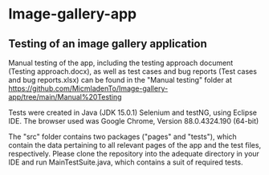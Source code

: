 # Image-gallery-app
Testing of an image gallery application
-----------------------------------------

Manual testing of the app, including the testing approach document (Testing approach.docx), as well as test cases and bug reports (Test cases and bug reports.xlsx) can be found in the "Manual testing" folder at https://github.com/MicmladenTo/Image-gallery-app/tree/main/Manual%20Testing

Tests were created in Java (JDK 15.0.1) Selenium and testNG, using Eclipse IDE. The browser used was Google Chrome, Version 88.0.4324.190 (64-bit)

The "src" folder contains two packages ("pages" and "tests"), which contain the data pertaining to all relevant pages of the app and the test files, respectively. Please clone the repository into the adequate directory in your IDE and run MainTestSuite.java, which contains a suit of required tests.
